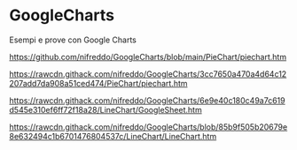 # GoogleCharts
Esempi e prove con Google Charts

https://github.com/nifreddo/GoogleCharts/blob/main/PieChart/piechart.htm

https://rawcdn.githack.com/nifreddo/GoogleCharts/3cc7650a470a4d64c12207add7da908a51ced474/PieChart/piechart.htm

https://rawcdn.githack.com/nifreddo/GoogleCharts/6e9e40c180c49a7c619d545e310ef6ff72f18a28/LineChart/GoogleSheet.htm

https://rawcdn.githack.com/nifreddo/GoogleCharts/blob/85b9f505b20679e8e632494c1b6701476804537c/LineChart/LineChart.htm
